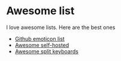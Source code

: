 # Awesome list

I love awesome lists. Here are the best ones

- [Github emoticon list](https://github.com/ikatyang/emoji-cheat-sheet/blob/master/README.md)
- [Awesome self-hosted](https://github.com/awesome-selfhosted/awesome-selfhosted)
- [Awesome split keyboards](https://github.com/diimdeep/awesome-split-keyboards)
